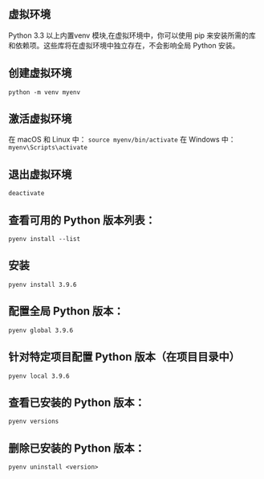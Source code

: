 ## 虚拟环境
Python 3.3 以上内置venv 模块,在虚拟环境中，你可以使用 pip 来安装所需的库和依赖项。这些库将在虚拟环境中独立存在，不会影响全局 Python 安装。
## 创建虚拟环境
`python -m venv myenv`

## 激活虚拟环境
在 macOS 和 Linux 中： `source myenv/bin/activate`
在 Windows 中：`myenv\Scripts\activate`

## 退出虚拟环境
`deactivate`

## 查看可用的 Python 版本列表：
`pyenv install --list`

## 安装
`pyenv install 3.9.6`

## 配置全局 Python 版本：
`pyenv global 3.9.6`

## 针对特定项目配置 Python 版本（在项目目录中）
`pyenv local 3.9.6`

## 查看已安装的 Python 版本：
`pyenv versions`

## 删除已安装的 Python 版本：
`pyenv uninstall <version>`
